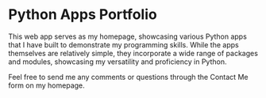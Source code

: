 # Python Apps Portfolio

This web app serves as my homepage, showcasing various Python apps that I have built to demonstrate my programming skills. While the apps themselves are relatively simple, they incorporate a wide range of packages and modules, showcasing my versatility and proficiency in Python.

Feel free to send me any comments or questions through the Contact Me form on my homepage.
